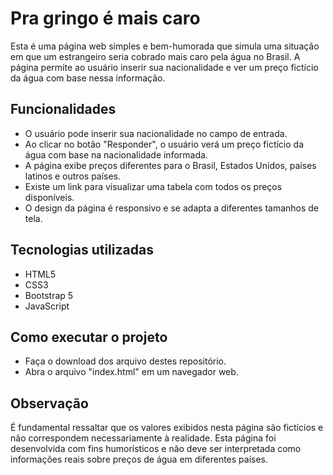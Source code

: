 # Pra gringo é mais caro
Esta é uma página web simples e bem-humorada que simula uma situação em que um estrangeiro seria cobrado mais caro pela água no Brasil.  A página permite ao usuário inserir sua nacionalidade e ver um preço fictício da água com base nessa informação.

## Funcionalidades
- O usuário pode inserir sua nacionalidade no campo de entrada.
- Ao clicar no botão "Responder", o usuário verá um preço fictício da água com base na nacionalidade informada.
- A página exibe preços diferentes para o Brasil, Estados Unidos, países latinos e outros países.
- Existe um link para visualizar uma tabela com todos os preços disponíveis.
- O design da página é responsivo e se adapta a diferentes tamanhos de tela.

## Tecnologias utilizadas
- HTML5
- CSS3
- Bootstrap 5
- JavaScript

## Como executar o projeto
- Faça o download dos arquivo destes repositório.
- Abra o arquivo "index.html" em um navegador web.

## Observação
É fundamental ressaltar que os valores exibidos nesta página são fictícios e não correspondem necessariamente à realidade. Esta página foi desenvolvida com fins humorísticos e não deve ser interpretada como informações reais sobre preços de água em diferentes países.
